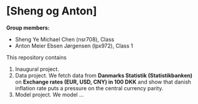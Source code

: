 # \[Sheng og Anton\]

**Group members:**
- Sheng Ye Michael Chen (nsr708), Class 
- Anton Meier Ebsen Jørgensen (lpx972), Class 1



This repository contains  
1. Inaugural project. 
2. Data project. We fetch data from **Danmarks Statistik (Statistikbanken)** on **Exchange rates (EUR, USD, CNY) in 100 DKK** and show that danish inflation rate puts a pressure on the central currency parity.
3. Model project. We model ...
